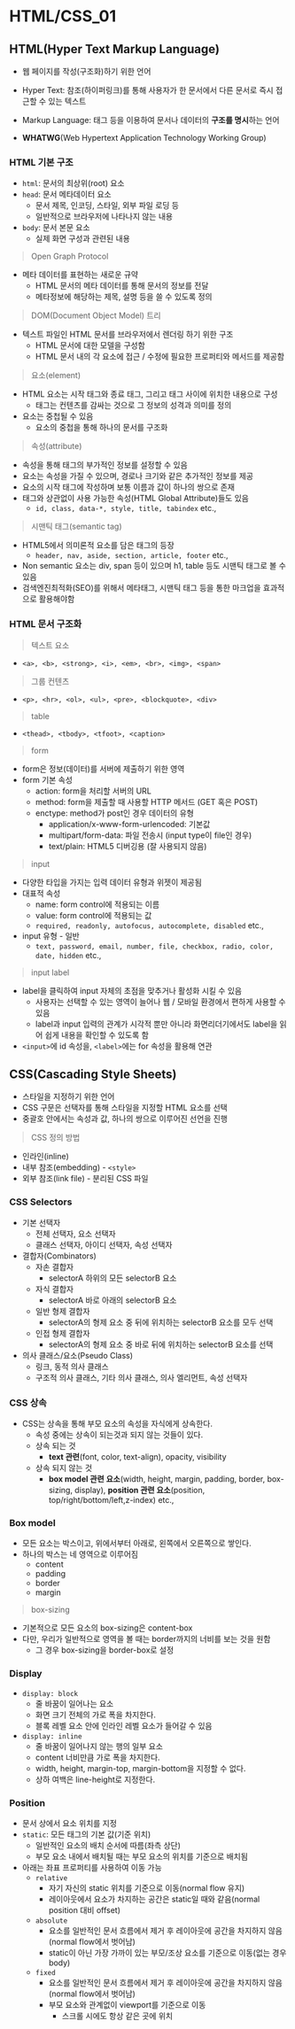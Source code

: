 # HTML/CSS_01

## HTML(Hyper Text Markup Language)

-   웹 페이지를 작성(구조화)하기 위한 언어

-   Hyper Text: 참조(하이퍼링크)를 통해 사용자가 한 문서에서 다른 문서로 즉시 접근할 수 있는 텍스트
-   Markup Language: 태그 등을 이용하여 문서나 데이터의 **구조를 명시**하는 언어

-   **WHATWG**(Web Hypertext Application Technology Working Group)

### HTML 기본 구조

-   `html`: 문서의 최상위(root) 요소
-   `head`: 문서 메타데이터 요소
    -   문서 제목, 인코딩, 스타일, 외부 파일 로딩 등
    -   일반적으로 브라우저에 나타나지 않는 내용
-   `body`: 문서 본문 요소
    -   실제 화면 구성과 관련된 내용

>   Open Graph Protocol

-   메타 데이터를 표현하는 새로운 규약
    -   HTML 문서의 메타 데이터를 통해 문서의 정보를 전달
    -   메타정보에 해당하는 제목, 설명 등을 쓸 수 있도록 정의

>   DOM(Document Object Model) 트리

-   텍스트 파일인 HTML 문서를 브라우저에서 렌더링 하기 위한 구조
    -   HTML 문서에 대한 모델을 구성함
    -   HTML 문서 내의 각 요소에 접근 / 수정에 필요한 프로퍼티와 메서드를 제공함

>   요소(element)

-   HTML 요소는 시작 태그와 종료 태그, 그리고 태그 사이에 위치한 내용으로 구성
    -   태그는 컨텐츠를 감싸는 것으로 그 정보의 성격과 의미를 정의
-   요소는 중첩될 수 있음
    -   요소의 중첩을 통해 하나의 문서를 구조화

>   속성(attribute)

-   속성을 통해 태그의 부가적인 정보를 설정할 수 있음
-   요소는 속성을 가질 수 있으며, 경로나 크기와 같은 추가적인 정보를 제공
-   요소의 시작 태그에 작성하며 보통 이름과 값이 하나의 쌍으로 존재
-   태그와 상관없이 사용 가능한 속성(HTML Global Attribute)들도 있음
    -   `id, class, data-*, style, title, tabindex` etc.,

>   시맨틱 태그(semantic tag)

-   HTML5에서 의미론적 요소를 담은 태그의 등장
    -   `header, nav, aside, section, article, footer` etc.,
-   Non semantic 요소는 div, span 등이 있으며 h1, table 등도 시맨틱 태그로 볼 수 있음
-   검색엔진최적화(SEO)를 위해서 메타태그, 시맨틱 태그 등을 통한 마크업을 효과적으로 활용해야함

### HTML 문서 구조화

>   텍스트 요소

-   `<a>, <b>, <strong>, <i>, <em>, <br>, <img>, <span>`

>   그룹 컨텐츠

-   `<p>, <hr>, <ol>, <ul>, <pre>, <blockquote>, <div>`

>   table

-   `<thead>, <tbody>, <tfoot>, <caption>`

>   form

-   form은 정보(데이터)를 서버에 제출하기 위한 영역
-   form 기본 속성
    -   action: form을 처리할 서버의 URL
    -   method: form을 제출할 때 사용할 HTTP 메서드 (GET 혹은 POST)
    -   enctype: method가 post인 경우 데이터의 유형
        -   application/x-www-form-urlencoded: 기본값
        -   multipart/form-data: 파일 전송시 (input type이 file인 경우)
        -   text/plain: HTML5 디버깅용 (잘 사용되지 않음)

>   input

-   다양한 타입을 가지는 입력 데이터 유형과 위젯이 제공됨
-   대표적 속성
    -   name: form control에 적용되는 이름
    -   value: form control에 적용되는 값
    -   `required, readonly, autofocus, autocomplete, disabled` etc.,
-   input 유형 - 일반
    -   `text, password, email, number, file, checkbox, radio, color, date, hidden` etc.,

>   input label

-   label을 클릭하여 input 자체의 초점을 맞추거나 활성화 시킬 수 있음
    -   사용자는 선택할 수 있는 영역이 늘어나 웹 / 모바일 환경에서 편하게 사용할 수 있음
    -   label과 input 입력의 관계가 시각적 뿐만 아니라 화면리더기에서도 label을 읽어 쉽게 내용을 확인할 수 있도록 함
-   `<input>`에 id 속성을, `<label>`에는 for 속성을 활용해 연관



## CSS(Cascading Style Sheets)

-   스타일을 지정하기 위한 언어
-   CSS 구문은 선택자를 통해 스타일을 지정할 HTML 요소를 선택
-   중괄호 안에서는 속성과 값, 하나의 쌍으로 이루어진 선언을 진행

>   CSS 정의 방법

-   인라인(inline)
-   내부 참조(embedding) - `<style>`
-   외부 참조(link file) - 분리된 CSS 파일

### CSS Selectors

-   기본 선택자
    -   전체 선택자, 요소 선택자
    -   클래스 선택자, 아이디 선택자, 속성 선택자
-   결합자(Combinators)
    -   자손 결합자
        -   selectorA 하위의 모든 selectorB 요소
    -   자식 결합자
        -   selectorA 바로 아래의 selectorB 요소
    -   일반 형제 결합자
        -   selectorA의 형제 요소 중 뒤에 위치하는 selectorB 요소를 모두 선택
    -   인접 형제 결합자
        -   selectorA의 형제 요소 중 바로 뒤에 위치하는 selectorB 요소를 선택
-   의사 클래스/요소(Pseudo Class)
    -   링크, 동적 의사 클래스
    -   구조적 의사 클래스, 기타 의사 클래스, 의사 엘리먼트, 속성 선택자

### CSS 상속

-   CSS는 상속을 통해 부모 요소의 속성을 자식에게 상속한다.
    -   속성 중에는 상속이 되는것과 되지 않는 것들이 있다.
    -   상속 되는 것
        -   **text 관련**(font, color, text-align), opacity, visibility
    -   상속 되지 않는 것
        -   **box model 관련 요소**(width, height, margin, padding, border, box-sizing, display), **position 관련 요소**(position, top/right/bottom/left,z-index) etc.,

### Box model

-   모든 요소는 박스이고, 위에서부터 아래로, 왼쪽에서 오른쪽으로 쌓인다.
-   하나의 박스는 네 영역으로 이루어짐
    -   content
    -   padding
    -   border
    -   margin

>   box-sizing

-   기본적으로 모든 요소의 box-sizing은 content-box
-   다만, 우리가 일반적으로 영역을 볼 때는 border까지의 너비를 보는 것을 원함
    -   그 경우 box-sizing을 border-box로 설정

### Display

-   `display: block`
    -   줄 바꿈이 일어나는 요소
    -   화면 크기 전체의 가로 폭을 차지한다.
    -   블록 레벨 요소 안에 인라인 레벨 요소가 들어갈 수 있음
-   `display: inline`
    -   줄 바꿈이 일어나지 않는 행의 일부 요소
    -   content 너비만큼 가로 폭을 차지한다.
    -   width, height, margin-top, margin-bottom을 지정할 수 없다.
    -   상하 여백은 line-height로 지정한다.

### Position

-   문서 상에서 요소 위치를 지정
-   `static`: 모든 태그의 기본 값(기준 위치)
    -   일반적인 요소의 배치 순서에 따름(좌측 상단)
    -   부모 요소 내에서 배치될 때는 부모 요소의 위치를 기준으로 배치됨
-   아래는 좌표 프로퍼티를 사용하여 이동 가능
    -   `relative`
        -   자기 자신의 static 위치를 기준으로 이동(normal flow 유지)
        -   레이아웃에서 요소가 차지하는 공간은 static일 때와 같음(normal position 대비 offset)
    -   `absolute`
        -   요소를 일반적인 문서 흐름에서 제거 후 레이아웃에 공간을 차지하지 않음(normal flow에서 벗어남)
        -   static이 아닌 가장 가까이 있는 부모/조상 요소를 기준으로 이동(없는 경우 body)
    -   `fixed`
        -   요소를 일반적인 문서 흐름에서 제거 후 레이아웃에 공간을 차지하지 않음(normal flow에서 벗어남)
        -   부모 요소와 관계없이 viewport를 기준으로 이동
            -   스크롤 시에도 항상 같은 곳에 위치

